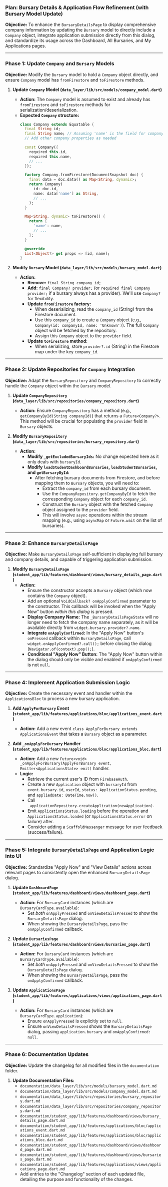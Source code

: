 ### **Plan: Bursary Details & Application Flow Refinement (with Bursary Model Update)**

**Objective:** To enhance the `BursaryDetailsPage` to display comprehensive company information by updating the `Bursary` model to directly include a `Company` object, integrate application submission directly from this dialog, and standardize its usage across the Dashboard, All Bursaries, and My Applications pages.

---

### **Phase 1: Update `Company` and `Bursary` Models**

**Objective:** Modify the `Bursary` model to hold a `Company` object directly, and ensure `Company` model has `fromFirestore` and `toFirestore` methods.

1.  **Update `Company` Model (`data_layer/lib/src/models/company_model.dart`)**
    *   **Action:** The `Company` model is assumed to exist and already has `fromFirestore` and `toFirestore` methods for serialization/deserialization.
    *   **Expected `Company` structure:**
        ```dart
        class Company extends Equatable {
          final String id;
          final String name; // Assuming 'name' is the field for company name
          // Add other company properties as needed

          const Company({
            required this.id,
            required this.name,
            // ...
          });

          factory Company.fromFirestore(DocumentSnapshot doc) {
            final data = doc.data() as Map<String, dynamic>;
            return Company(
              id: doc.id,
              name: data['name'] as String,
              // ...
            );
          }

          Map<String, dynamic> toFirestore() {
            return {
              'name': name,
              // ...
            };
          }

          @override
          List<Object?> get props => [id, name];
        }
        ```

2.  **Modify `Bursary` Model (`data_layer/lib/src/models/bursary_model.dart`)**
    *   **Action:**
        *   **Remove:** `final String company_id;`
        *   **Add:** `final Company? provider;` (or `required final Company provider;` if a bursary always has a provider). We'll use `Company?` for flexibility.
        *   **Update `fromFirestore` factory:**
            *   When deserializing, read the `company_id` (String) from the Firestore document.
            *   Use this `company_id` to create a `Company` object (e.g., `Company(id: companyId, name: 'Unknown')`). The full `Company` object will be fetched by the repository.
            *   Assign this `Company` object to the `provider` field.
        *   **Update `toFirestore` method:**
            *   When serializing, store `provider?.id` (String) in the Firestore map under the key `company_id`.

---

### **Phase 2: Update Repositories for `Company` Integration**

**Objective:** Adapt the `BursaryRepository` and `CompanyRepository` to correctly handle the `Company` object within the `Bursary` model.

1.  **Update `CompanyRepository` (`data_layer/lib/src/repositories/company_repository.dart`)**
    *   **Action:** Ensure `CompanyRepository` has a method (e.g., `getCompanyById(String companyId)`) that returns a `Future<Company?>`. This method will be crucial for populating the `provider` field in `Bursary` objects.

2.  **Modify `BursaryRepository` (`data_layer/lib/src/repositories/bursary_repository.dart`)**
    *   **Action:**
        *   **Modify `_getExcludedBursaryIds`:** No change expected here as it only deals with `bursaryId`.
        *   **Modify `loadStudentDashboardBursaries`, `loadStudentBursaries`, and `getBursaryById`:**
            *   After fetching bursary documents from Firestore, and before mapping them to `Bursary` objects, you will need to:
                *   Extract the `company_id` from each bursary document.
                *   Use the `CompanyRepository.getCompanyById` to fetch the corresponding `Company` object for each `company_id`.
                *   Construct the `Bursary` object with the fetched `Company` object assigned to the `provider` field.
                *   This will involve `async` operations within the stream mapping (e.g., using `asyncMap` or `Future.wait` on the list of bursaries).

---

### **Phase 3: Enhance `BursaryDetailsPage`**

**Objective:** Make `BursaryDetailsPage` self-sufficient in displaying full bursary and company details, and capable of triggering application submission.

1.  **Modify `BursaryDetailsPage` (`student_app/lib/features/dashboard/views/bursary_details_page.dart`)**
    *   **Action:**
        *   Ensure the constructor accepts a `Bursary` object (which now contains the `Company` object).
        *   Add an optional `VoidCallback? onApplyConfirmed` parameter to the constructor. This callback will be invoked when the "Apply Now" button *within this dialog* is pressed.
        *   **Display Company Name:** The `_BursaryDetailsPageState` will no longer need to fetch the company name separately, as it will be available directly from `widget.bursary.provider?.name`.
        *   **Integrate `onApplyConfirmed`:** In the "Apply Now" button's `onPressed` callback within `BursaryDetailsPage`, call `widget.onApplyConfirmed?.call();` before closing the dialog (`Navigator.of(context).pop();`).
        *   **Conditional "Apply Now" Button:** The "Apply Now" button within the dialog should only be visible and enabled if `onApplyConfirmed` is not `null`.

---

### **Phase 4: Implement Application Submission Logic**

**Objective:** Create the necessary event and handler within the `ApplicationsBloc` to process a new bursary application.

1.  **Add `ApplyForBursary` Event (`student_app/lib/features/applications/bloc/applications_event.dart`)**
    *   **Action:** Add a new event `class ApplyForBursary extends ApplicationsEvent` that takes a `Bursary` object as a parameter.

2.  **Add `_onApplyForBursary` Handler (`student_app/lib/features/applications/bloc/applications_bloc.dart`)**
    *   **Action:** Add a new `Future<void> _onApplyForBursary(ApplyForBursary event, Emitter<ApplicationsState> emit)` handler.
    *   **Logic:**
        *   Retrieve the current user's ID from `FirebaseAuth`.
        *   Create a new `Application` object with `bursaryId` from `event.bursary.id`, `userId`, `status: ApplicationStatus.pending`, and `appliedDate: DateTime.now()`.
        *   Call `_applicationRepository.createApplication(newApplication)`.
        *   Emit `ApplicationsStatus.loading` before the operation and `ApplicationsStatus.loaded` (or `ApplicationsStatus.error` on failure) after.
        *   Consider adding a `ScaffoldMessenger` message for user feedback (success/failure).

---

### **Phase 5: Integrate `BursaryDetailsPage` and Application Logic into UI**

**Objective:** Standardize "Apply Now" and "View Details" actions across relevant pages to consistently open the enhanced `BursaryDetailsPage` dialog.

1.  **Update `DashboardPage` (`student_app/lib/features/dashboard/views/dashboard_page.dart`)**
    *   **Action:** For `BursaryCard` instances (which are `BursaryCardType.available`):
        *   Set *both* `onApplyPressed` and `onViewDetailsPressed` to show the `BursaryDetailsPage` dialog.
        *   When showing the `BursaryDetailsPage`, pass the `onApplyConfirmed` callback.

2.  **Update `BursariesPage` (`student_app/lib/features/dashboard/views/bursaries_page.dart`)**
    *   **Action:** For `BursaryCard` instances (which are `BursaryCardType.available`):
        *   Set *both* `onApplyPressed` and `onViewDetailsPressed` to show the `BursaryDetailsPage` dialog.
        *   When showing the `BursaryDetailsPage`, pass the `onApplyConfirmed` callback.

3.  **Update `ApplicationsPage` (`student_app/lib/features/applications/views/applications_page.dart`)**
    *   **Action:** For `BursaryCard` instances (which are `BursaryCardType.application`):
        *   Ensure `onApplyPressed` is explicitly set to `null`.
        *   Ensure `onViewDetailsPressed` shows the `BursaryDetailsPage` dialog, passing `application.bursary` and `onApplyConfirmed: null`.

---

### **Phase 6: Documentation Updates**

**Objective:** Update the changelog for all modified files in the `documentation` folder.

1.  **Update Documentation Files:**
    *   `documentation/data_layer/lib/src/models/bursary_model.dart.md`
    *   `documentation/data_layer/lib/src/models/company_model.dart.md`
    *   `documentation/data_layer/lib/src/repositories/bursary_repository.dart.md`
    *   `documentation/data_layer/lib/src/repositories/company_repository.dart.md`
    *   `documentation/student_app/lib/features/dashboard/views/bursary_details_page.dart.md`
    *   `documentation/student_app/lib/features/applications/bloc/applications_event.dart.md`
    *   `documentation/student_app/lib/features/applications/bloc/applications_bloc.dart.md`
    *   `documentation/student_app/lib/features/dashboard/views/dashboard_page.dart.md`
    *   `documentation/student_app/lib/features/dashboard/views/bursaries_page.dart.md`
    *   `documentation/student_app/lib/features/applications/views/applications_page.dart.md`
    *   Add entries to the "Changelog" section of each updated file, detailing the purpose and functionality of the changes.
